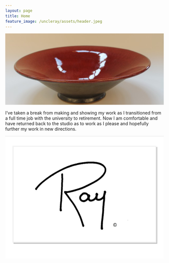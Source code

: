 ```yaml
---
layout: page
title: Home
feature_image: /uncleray/assets/header.jpeg
---
```

![Main pottery picture](/assets/20.jpeg)

I’ve taken a break from making and showing my work as I transitioned from a full time job with the university to retirement.  Now I am comfortable and have returned back to the studio as to work as I please and hopefully further my work in new directions.

![Ray Signature](/assets/ray.jpg)